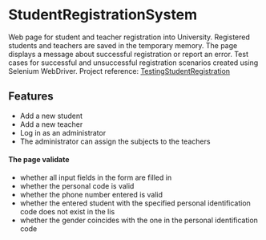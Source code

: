 # StudentRegistrationSystem

Web page for student and teacher registration into University. Registered students and teachers are saved in the temporary memory. The page displays a message about successful registration or report an error. Test cases for successful and unsuccessful registration scenarios created using Selenium WebDriver. Project reference: [ TestingStudentRegistration ](https://github.com/AkvileKv/TestingStudentRegistration) 

## Features
* Add a new student
* Add a new teacher
* Log in as an administrator
* The administrator can assign the subjects to the teachers

#### The page validate
* whether all input fields in the form are filled in
* whether the personal code is valid
* whether the phone number entered is valid
* whether the entered student with the specified personal identification code does not exist in the lis
* whether the gender coincides with the one in the personal identification code
 
